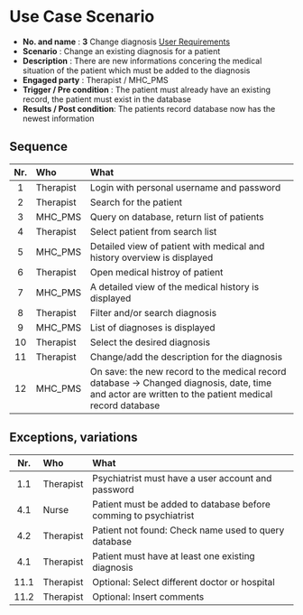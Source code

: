 # Use Case Scenario

* **No. and name**            : **3** Change diagnosis [User Requirements](https://github.com/fabaff/ch.bfh.bti7081.s2013.white/blob/master/ch.bfh.bti7081.s2013.white/doc/cs01/task04/requirements-document.md#3-change-diagnosis)
* **Scenario**                : Change an existing diagnosis for a patient
* **Description**             : There are new informations concering the medical situation of the patient which must be added to the diagnosis
* **Engaged party**           : Therapist / MHC_PMS
* **Trigger / Pre condition** : The patient must already have an existing record, the patient must exist in the database
* **Results / Post condition**: The patients record database now has the newest information

## Sequence

| Nr.  | Who       | What                                              |
|:----:|:----------|:--------------------------------------------------|
| 1    |Therapist  |Login with personal username and password          |
| 2    |Therapist  |Search for the patient  |
| 3    |MHC_PMS    |Query on database, return list of patients
| 4    |Therapist  |Select patient from search list  |
| 5    |MHC_PMS    |Detailed view of patient with medical and history overview is displayed  |
| 6    |Therapist  |Open medical histroy of patient |
| 7    |MHC_PMS    |A detailed view of the medical history is displayed  |
| 8    |Therapist  |Filter and/or search diagnosis  |
| 9    |MHC_PMS    |List of diagnoses is displayed  |
| 10    |Therapist  |Select the desired diagnosis  |
| 11   |Therapist  |Change/add the description for the diagnosis  |
| 12   |MHC_PMS  |On save: the new record to the medical record database -> Changed diagnosis, date, time and actor are written to the patient medical record database  | 

## Exceptions, variations

| Nr.  | Who       | What                                              |
|:----:|:----------|:--------------------------------------------------|
| 1.1    |Therapist  |Psychiatrist must have a user account and password |
| 4.1    |Nurse  |Patient must be added to database before comming to psychiatrist  |
| 4.2    |Therapist  |Patient not found: Check name used to query database |
| 4.1    |Therapist  |Patient must have at least one existing diagnosis  |
| 11.1  |Therapist  |Optional: Select different doctor or hospital      |
| 11.2  |Therapist  |Optional: Insert comments                          |

